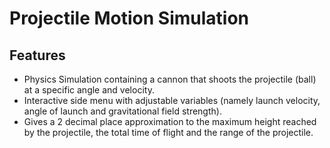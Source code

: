 # Projectile Motion Simulation

## Features
 - Physics Simulation containing a cannon that shoots the projectile (ball) at a specific angle and velocity.
 - Interactive side menu with adjustable variables (namely launch velocity, angle of launch and gravitational field strength).
 - Gives a 2 decimal place approximation to the maximum height reached by the projectile, the total time of flight and the range of the projectile.
